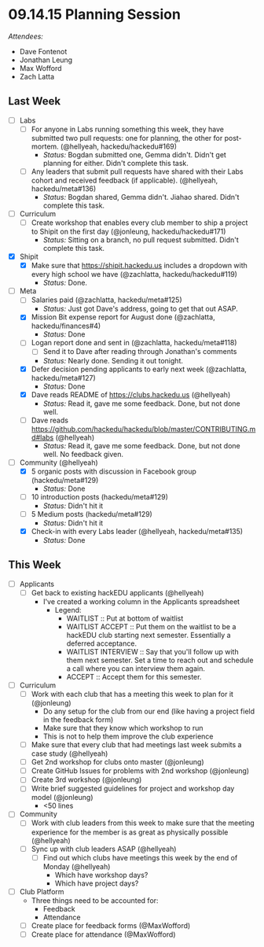 # 09.14.15 Planning Session

_Attendees:_

- Dave Fontenot
- Jonathan Leung
- Max Wofford
- Zach Latta

## Last Week

- [ ] Labs
  - [ ] For anyone in Labs running something this week, they have submitted
    two pull requests: one for planning, the other for post-mortem. (@hellyeah,
    hackedu/hackedu#169)
    - _Status:_ Bogdan submitted one, Gemma didn't. Didn't get planning for
      either. Didn't complete this task.
  - [ ] Any leaders that submit pull requests have shared with their Labs
    cohort and received feedback (if applicable). (@hellyeah, hackedu/meta#136)
    - _Status:_ Bogdan shared, Gemma didn't. Jiahao shared. Didn't complete this
      task.
- [ ] Curriculum
  - [ ] Create workshop that enables every club member to ship a project to
    Shipit on the first day (@jonleung, hackedu/hackedu#171)
    - _Status:_ Sitting on a branch, no pull request submitted. Didn't complete
      this task.
- [x] Shipit
  - [x] Make sure that https://shipit.hackedu.us includes a dropdown with every
    high school we have (@zachlatta, hackedu/hackedu#119)
    - _Status:_ Done.
- [ ] Meta
  - [ ] Salaries paid (@zachlatta, hackedu/meta#125)
      - _Status:_ Just got Dave's address, going to get that out ASAP.
  - [x] Mission Bit expense report for August done (@zachlatta,
    hackedu/finances#4)
      - _Status:_ Done
  - [ ] Logan report done and sent in (@zachlatta, hackedu/meta#118)
    - [ ] Send it to Dave after reading through Jonathan's comments
    - _Status:_ Nearly done. Sending it out tonight.
  - [x] Defer decision pending applicants to early next week (@zachlatta,
    hackedu/meta#127)
      - _Status:_ Done
  - [x] Dave reads README of https://clubs.hackedu.us (@hellyeah)
      - _Status:_ Read it, gave me some feedback. Done, but not done well.
  - [ ] Dave reads
    https://github.com/hackedu/hackedu/blob/master/CONTRIBUTING.md#labs
    (@hellyeah)
      - _Status:_ Read it, gave me some feedback. Done, but not done well. No
        feedback given.
- [ ] Community (@hellyeah)
  - [x] 5 organic posts with discussion in Facebook group (hackedu/meta#129)
    - _Status:_ Done
  - [ ] 10 introduction posts (hackedu/meta#129)
    - _Status:_ Didn't hit it
  - [ ] 5 Medium posts (hackedu/meta#129)
    - _Status:_ Didn't hit it
  - [x] Check-in with every Labs leader (@hellyeah, hackedu/meta#135)
    - _Status:_ Done

## This Week

- [ ] Applicants
  - [ ] Get back to existing hackEDU applicants (@hellyeah)
    - I've created a working column in the Applicants spreadsheet
      - Legend:
        - WAITLIST :: Put at bottom of waitlist
        - WAITLIST ACCEPT :: Put them on the waitlist to be a hackEDU club
             starting next semester. Essentially a deferred acceptance.
        - WAITLIST INTERVIEW :: Say that you'll follow up with them next
             semester. Set a time to reach out and schedule a call where you can
             interview them again.
        - ACCEPT :: Accept them for this semester.
- [ ] Curriculum
  - [ ] Work with each club that has a meeting this week to plan for it
    (@jonleung)
    - Do any setup for the club from our end (like having a project field in the
      feedback form)
    - Make sure that they know which workshop to run
    - This is not to help them improve the club experience
  - [ ] Make sure that every club that had meetings last week submits a case
    study (@hellyeah)
  - [ ] Get 2nd workshop for clubs onto master (@jonleung)
  - [ ] Create GitHub Issues for problems with 2nd workshop (@jonleung)
  - [ ] Create 3rd workshop (@jonleung)
  - [ ] Write brief suggested guidelines for project and workshop day model
    (@jonleung)
    - <50 lines
- [ ] Community
  - [ ] Work with club leaders from this week to make sure that the meeting
    experience for the member is as great as physically possible (@hellyeah)
  - [ ] Sync up with club leaders ASAP (@hellyeah)
    - [ ] Find out which clubs have meetings this week by the end of Monday
      (@hellyeah)
      - Which have workshop days?
      - Which have project days?
- [ ] Club Platform
  - Three things need to be accounted for:
    - Feedback
    - Attendance
  - [ ] Create place for feedback forms (@MaxWofford)
  - [ ] Create place for attendance (@MaxWofford)
